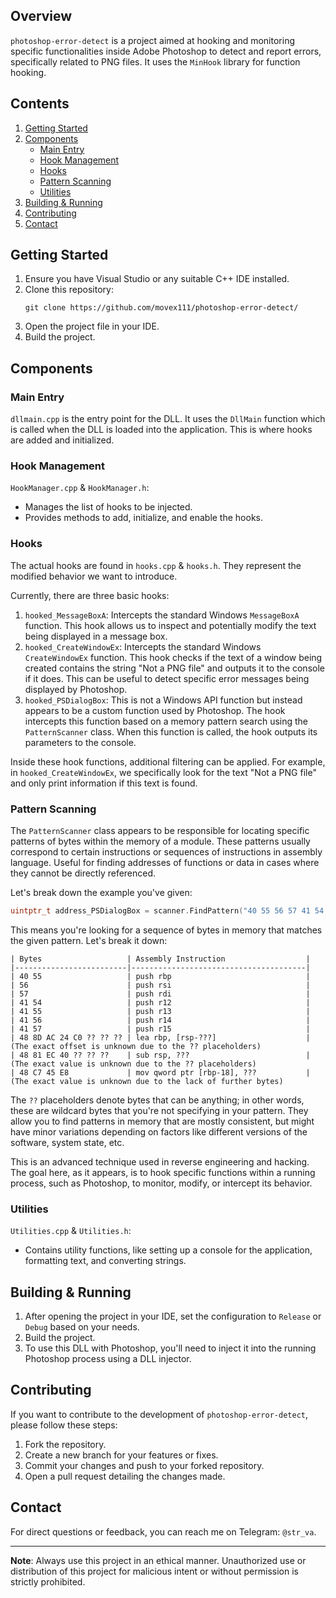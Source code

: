 ## Overview

`photoshop-error-detect` is a project aimed at hooking and monitoring specific functionalities inside Adobe Photoshop to detect and report errors, specifically related to PNG files. It uses the `MinHook` library for function hooking.

## Contents

1. [Getting Started](#getting-started)
2. [Components](#components)
    - [Main Entry](#main-entry)
    - [Hook Management](#hook-management)
    - [Hooks](#hooks)
    - [Pattern Scanning](#pattern-scanning)
    - [Utilities](#utilities)
3. [Building & Running](#building--running)
4. [Contributing](#contributing)
5. [Contact](#contact)
   
## Getting Started

1. Ensure you have Visual Studio or any suitable C++ IDE installed.
2. Clone this repository:
    ```
    git clone https://github.com/movex111/photoshop-error-detect/
    ```
4. Open the project file in your IDE.
5. Build the project.

## Components

### Main Entry

`dllmain.cpp` is the entry point for the DLL. It uses the `DllMain` function which is called when the DLL is loaded into the application. This is where hooks are added and initialized.

### Hook Management

`HookManager.cpp` & `HookManager.h`:
- Manages the list of hooks to be injected.
- Provides methods to add, initialize, and enable the hooks.

### Hooks

The actual hooks are found in `hooks.cpp` & `hooks.h`. They represent the modified behavior we want to introduce.

Currently, there are three basic hooks:

1. `hooked_MessageBoxA`: Intercepts the standard Windows `MessageBoxA` function. This hook allows us to inspect and potentially modify the text being displayed in a message box.
2. `hooked_CreateWindowEx`: Intercepts the standard Windows `CreateWindowEx` function. This hook checks if the text of a window being created contains the string "Not a PNG file" and outputs it to the console if it does. This can be useful to detect specific error messages being displayed by Photoshop.
3. `hooked_PSDialogBox`: This is not a Windows API function but instead appears to be a custom function used by Photoshop. The hook intercepts this function based on a memory pattern search using the `PatternScanner` class. When this function is called, the hook outputs its parameters to the console.

Inside these hook functions, additional filtering can be applied. For example, in `hooked_CreateWindowEx`, we specifically look for the text "Not a PNG file" and only print information if this text is found.

### Pattern Scanning

The `PatternScanner` class appears to be responsible for locating specific patterns of bytes within the memory of a module. These patterns usually correspond to certain instructions or sequences of instructions in assembly language. Useful for finding addresses of functions or data in cases where they cannot be directly referenced.

Let's break down the example you've given:

```cpp
uintptr_t address_PSDialogBox = scanner.FindPattern("40 55 56 57 41 54 41 55 41 56 41 57 48 8D AC 24 C0 ?? ?? ?? 48 81 EC 40 ?? ?? ?? 48 C7 45 E8");
```

This means you're looking for a sequence of bytes in memory that matches the given pattern. Let's break it down:

```
| Bytes                   | Assembly Instruction                  |
|-------------------------|---------------------------------------|
| 40 55                   | push rbp                              |
| 56                      | push rsi                              |
| 57                      | push rdi                              |
| 41 54                   | push r12                              |
| 41 55                   | push r13                              |
| 41 56                   | push r14                              |
| 41 57                   | push r15                              |
| 48 8D AC 24 C0 ?? ?? ?? | lea rbp, [rsp-???]                    | (The exact offset is unknown due to the ?? placeholders)
| 48 81 EC 40 ?? ?? ??    | sub rsp, ???                          | (The exact value is unknown due to the ?? placeholders)
| 48 C7 45 E8             | mov qword ptr [rbp-18], ???           | (The exact value is unknown due to the lack of further bytes)
```

The `??` placeholders denote bytes that can be anything; in other words, these are wildcard bytes that you're not specifying in your pattern. They allow you to find patterns in memory that are mostly consistent, but might have minor variations depending on factors like different versions of the software, system state, etc.

This is an advanced technique used in reverse engineering and hacking. The goal here, as it appears, is to hook specific functions within a running process, such as Photoshop, to monitor, modify, or intercept its behavior.
### Utilities

`Utilities.cpp` & `Utilities.h`:
- Contains utility functions, like setting up a console for the application, formatting text, and converting strings.
  
## Building & Running

1. After opening the project in your IDE, set the configuration to `Release` or `Debug` based on your needs.
2. Build the project.
3. To use this DLL with Photoshop, you'll need to inject it into the running Photoshop process using a DLL injector.

## Contributing

If you want to contribute to the development of `photoshop-error-detect`, please follow these steps:

1. Fork the repository.
2. Create a new branch for your features or fixes.
3. Commit your changes and push to your forked repository.
4. Open a pull request detailing the changes made.

## Contact

For direct questions or feedback, you can reach me on Telegram: `@str_va`.

---

**Note**: Always use this project in an ethical manner. Unauthorized use or distribution of this project for malicious intent or without permission is strictly prohibited.
